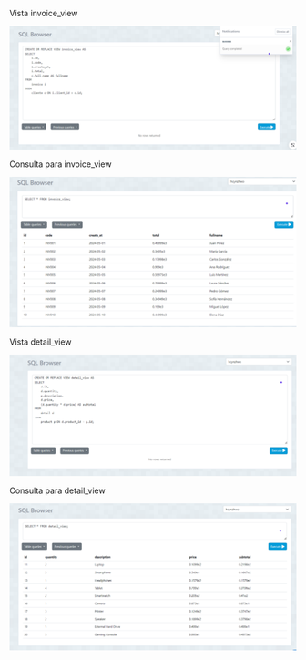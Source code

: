 Vista invoice_view

![alt text](image.png)

Consulta para invoice_view

![alt text](image-1.png)

Vista detail_view

![alt text](image-2.png)

Consulta para detail_view

![alt text](image-3.png)